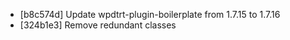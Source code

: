 * [b8c574d] Update wpdtrt-plugin-boilerplate from 1.7.15 to 1.7.16
* [324b1e3] Remove redundant classes
